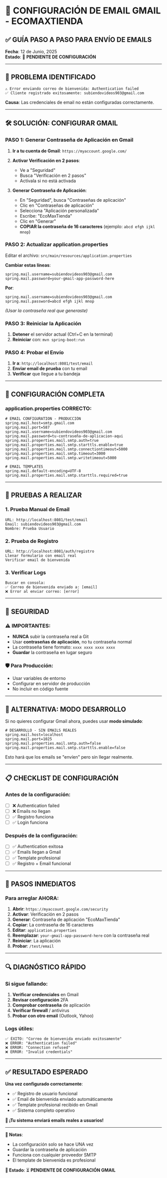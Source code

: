 # 📧 CONFIGURACIÓN DE EMAIL GMAIL - ECOMAXTIENDA
## ✅ GUÍA PASO A PASO PARA ENVÍO DE EMAILS

**Fecha**: 12 de Junio, 2025  
**Estado**: 🔄 **PENDIENTE DE CONFIGURACIÓN**

---

## 🚨 PROBLEMA IDENTIFICADO

```
⚠️ Error enviando correo de bienvenida: Authentication failed
✅ Cliente registrado exitosamente: subiendovideos903@gmail.com
```

**Causa**: Las credenciales de email no están configuradas correctamente.

---

## 🛠️ SOLUCIÓN: CONFIGURAR GMAIL

### **PASO 1: Generar Contraseña de Aplicación en Gmail**

1. **Ir a tu cuenta de Gmail**: `https://myaccount.google.com/`

2. **Activar Verificación en 2 pasos**:
   - Ve a "Seguridad" 
   - Busca "Verificación en 2 pasos"
   - Actívala si no está activada

3. **Generar Contraseña de Aplicación**:
   - En "Seguridad", busca "Contraseñas de aplicación"
   - Clic en "Contraseñas de aplicación"
   - Selecciona "Aplicación personalizada"
   - Escribe: "EcoMaxTienda"
   - Clic en "Generar"
   - **COPIAR la contraseña de 16 caracteres** (ejemplo: `abcd efgh ijkl mnop`)

### **PASO 2: Actualizar application.properties**

Editar el archivo: `src/main/resources/application.properties`

**Cambiar estas líneas**:
```properties
spring.mail.username=subiendovideos903@gmail.com
spring.mail.password=your-gmail-app-password-here
```

**Por**:
```properties
spring.mail.username=subiendovideos903@gmail.com
spring.mail.password=abcd efgh ijkl mnop
```
*(Usar la contraseña real que generaste)*

### **PASO 3: Reiniciar la Aplicación**

1. **Detener** el servidor actual (Ctrl+C en la terminal)
2. **Reiniciar** con: `mvn spring-boot:run`

### **PASO 4: Probar el Envío**

1. **Ir a**: `http://localhost:8081/test/email`
2. **Enviar email de prueba** con tu email
3. **Verificar** que llegue a tu bandeja

---

## 🔧 CONFIGURACIÓN COMPLETA

### **application.properties CORRECTO**:

```properties
# EMAIL CONFIGURATION - PRODUCCIÓN
spring.mail.host=smtp.gmail.com
spring.mail.port=587
spring.mail.username=subiendovideos903@gmail.com
spring.mail.password=tu-contraseña-de-aplicacion-aqui
spring.mail.properties.mail.smtp.auth=true
spring.mail.properties.mail.smtp.starttls.enable=true
spring.mail.properties.mail.smtp.connectiontimeout=5000
spring.mail.properties.mail.smtp.timeout=3000
spring.mail.properties.mail.smtp.writetimeout=5000

# EMAIL TEMPLATES
spring.mail.default-encoding=UTF-8
spring.mail.properties.mail.smtp.starttls.required=true
```

---

## 🧪 PRUEBAS A REALIZAR

### **1. Prueba Manual de Email**
```
URL: http://localhost:8081/test/email
Email: subiendovideos903@gmail.com
Nombre: Prueba Usuario
```

### **2. Prueba de Registro**
```
URL: http://localhost:8081/auth/registro
Llenar formulario con email real
Verificar email de bienvenida
```

### **3. Verificar Logs**
```
Buscar en consola:
✅ Correo de bienvenida enviado a: [email]
❌ Error al enviar correo: [error]
```

---

## 🔐 SEGURIDAD

### **⚠️ IMPORTANTES**:
- **NUNCA** subir la contraseña real a Git
- Usar **contraseñas de aplicación**, no tu contraseña normal
- La contraseña tiene formato: `xxxx xxxx xxxx xxxx`
- **Guardar** la contraseña en lugar seguro

### **🛡️ Para Producción**:
- Usar variables de entorno
- Configurar en servidor de producción
- No incluir en código fuente

---

## 🚀 ALTERNATIVA: MODO DESARROLLO

Si no quieres configurar Gmail ahora, puedes usar **modo simulado**:

```properties
# DESARROLLO - SIN EMAILS REALES
spring.mail.host=localhost
spring.mail.port=1025
spring.mail.properties.mail.smtp.auth=false
spring.mail.properties.mail.smtp.starttls.enable=false
```

Esto hará que los emails se "envíen" pero sin llegar realmente.

---

## 📋 CHECKLIST DE CONFIGURACIÓN

### **Antes de la configuración**:
- [ ] ❌ Authentication failed
- [ ] ❌ Emails no llegan
- [ ] ✅ Registro funciona
- [ ] ✅ Login funciona

### **Después de la configuración**:
- [ ] ✅ Authentication exitosa
- [ ] ✅ Emails llegan a Gmail
- [ ] ✅ Template profesional
- [ ] ✅ Registro + Email funcional

---

## 🎯 PASOS INMEDIATOS

### **Para arreglar AHORA**:

1. **Abrir**: `https://myaccount.google.com/security`
2. **Activar**: Verificación en 2 pasos
3. **Generar**: Contraseña de aplicación "EcoMaxTienda"
4. **Copiar**: La contraseña de 16 caracteres
5. **Editar**: `application.properties`
6. **Reemplazar**: `your-gmail-app-password-here` con la contraseña real
7. **Reiniciar**: La aplicación
8. **Probar**: `/test/email`

---

## 🔍 DIAGNÓSTICO RÁPIDO

### **Si sigue fallando**:

1. **Verificar credenciales** en Gmail
2. **Revisar configuración** 2FA
3. **Comprobar contraseña** de aplicación
4. **Verificar firewall** / antivirus
5. **Probar con otro email** (Outlook, Yahoo)

### **Logs útiles**:
```
✅ ÉXITO: "Correo de bienvenida enviado exitosamente"
❌ ERROR: "Authentication failed"
❌ ERROR: "Connection refused"
❌ ERROR: "Invalid credentials"
```

---

## ✅ RESULTADO ESPERADO

**Una vez configurado correctamente**:

- ✅ Registro de usuario funcional
- ✅ Email de bienvenida enviado automáticamente
- ✅ Template profesional recibido en Gmail
- ✅ Sistema completo operativo

**🎉 ¡Tu sistema enviará emails reales a usuarios!**

---

**📝 Notas**:
- La configuración solo se hace UNA vez
- Guardar la contraseña de aplicación
- Funciona con cualquier proveedor SMTP
- El template de bienvenida es profesional

**🎯 Estado**: ⏳ **PENDIENTE DE CONFIGURACIÓN GMAIL**
